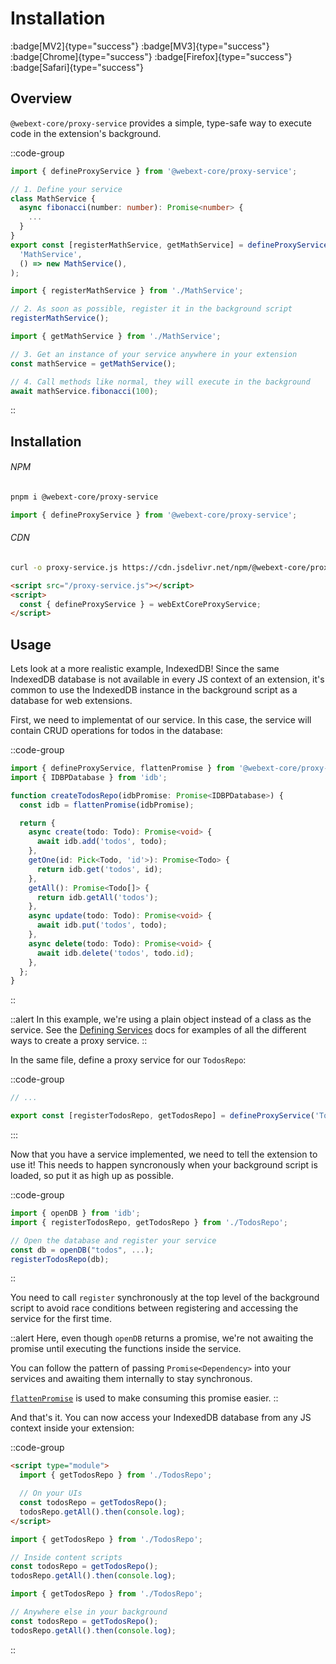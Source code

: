 # Installation

:badge[MV2]{type="success"} :badge[MV3]{type="success"} :badge[Chrome]{type="success"} :badge[Firefox]{type="success"} :badge[Safari]{type="success"}

## Overview

`@webext-core/proxy-service` provides a simple, type-safe way to execute code in the extension's background.

::code-group

```ts [MathService.ts]
import { defineProxyService } from '@webext-core/proxy-service';

// 1. Define your service
class MathService {
  async fibonacci(number: number): Promise<number> {
    ...
  }
}
export const [registerMathService, getMathService] = defineProxyService(
  'MathService',
  () => new MathService(),
);
```

```ts [background.ts]
import { registerMathService } from './MathService';

// 2. As soon as possible, register it in the background script
registerMathService();
```

```ts [anywhere-else.ts]
import { getMathService } from './MathService';

// 3. Get an instance of your service anywhere in your extension
const mathService = getMathService();

// 4. Call methods like normal, they will execute in the background
await mathService.fibonacci(100);
```

::

## Installation

###### NPM

```sh
pnpm i @webext-core/proxy-service
```

```ts
import { defineProxyService } from '@webext-core/proxy-service';
```

###### CDN

```sh
curl -o proxy-service.js https://cdn.jsdelivr.net/npm/@webext-core/proxy-service/lib/index.global.js
```

```html
<script src="/proxy-service.js"></script>
<script>
  const { defineProxyService } = webExtCoreProxyService;
</script>
```

## Usage

Lets look at a more realistic example, IndexedDB! Since the same IndexedDB database is not available in every JS context of an extension, it's common to use the IndexedDB instance in the background script as a database for web extensions.

First, we need to implementat of our service. In this case, the service will contain CRUD operations for todos in the database:

::code-group

```ts [TodosRepo.ts]
import { defineProxyService, flattenPromise } from '@webext-core/proxy-service';
import { IDBPDatabase } from 'idb';

function createTodosRepo(idbPromise: Promise<IDBPDatabase>) {
  const idb = flattenPromise(idbPromise);

  return {
    async create(todo: Todo): Promise<void> {
      await idb.add('todos', todo);
    },
    getOne(id: Pick<Todo, 'id'>): Promise<Todo> {
      return idb.get('todos', id);
    },
    getAll(): Promise<Todo[]> {
      return idb.getAll('todos');
    },
    async update(todo: Todo): Promise<void> {
      await idb.put('todos', todo);
    },
    async delete(todo: Todo): Promise<void> {
      await idb.delete('todos', todo.id);
    },
  };
}
```

::

::alert
In this example, we're using a plain object instead of a class as the service. See the [Defining Services](/proxy-service/defining-services) docs for examples of all the different ways to create a proxy service.
::

In the same file, define a proxy service for our `TodosRepo`:

::code-group

```ts [TodosRepo.ts]
// ...

export const [registerTodosRepo, getTodosRepo] = defineProxyService('TodosRepo', createTodosRepo);
```

:::

Now that you have a service implemented, we need to tell the extension to use it! This needs to happen syncronously when your background script is loaded, so put it as high up as possible.

::code-group

```ts [background.ts]
import { openDB } from 'idb';
import { registerTodosRepo, getTodosRepo } from './TodosRepo';

// Open the database and register your service
const db = openDB("todos", ...);
registerTodosRepo(db);
```

::

You need to call `register` synchronously at the top level of the background script to avoid race conditions between registering and accessing the service for the first time.

::alert
Here, even though `openDB` returns a promise, we're not awaiting the promise until executing the functions inside the service.

You can follow the pattern of passing `Promise<Dependency>` into your services and awaiting them internally to stay synchronous.

[`flattenPromise`](/proxy-service/api#flattenpromise) is used to make consuming this promise easier.
::

And that's it. You can now access your IndexedDB database from any JS context inside your extension:

::code-group

```html [extension-page.html]
<script type="module">
  import { getTodosRepo } from './TodosRepo';

  // On your UIs
  const todosRepo = getTodosRepo();
  todosRepo.getAll().then(console.log);
</script>
```

```ts [content-script.ts]
import { getTodosRepo } from './TodosRepo';

// Inside content scripts
const todosRepo = getTodosRepo();
todosRepo.getAll().then(console.log);
```

```ts [background/some-helper.ts]
import { getTodosRepo } from './TodosRepo';

// Anywhere else in your background
const todosRepo = getTodosRepo();
todosRepo.getAll().then(console.log);
```

::
